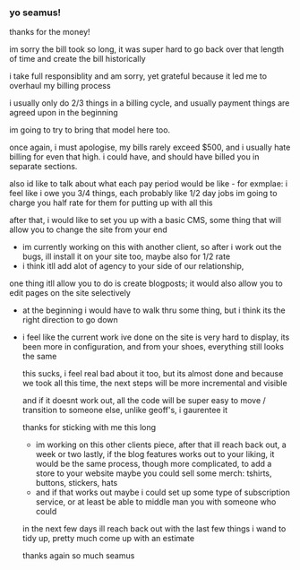 ### yo seamus!

thanks for the money!

im sorry the bill took so long, it was super hard to go back over that length of time and create the bill historically

i take full responsiblity and am sorry, yet grateful because it led me to overhaul my billing process

i usually only do 2/3 things in a billing cycle, and usually payment things are agreed upon in the beginning

im going to try to bring that model here too.


once again, i must apologise, my bills rarely exceed $500, and i usually hate billing for even that high. i could have, and should have billed you in separate sections.

also id like to talk about what each pay period would be like - for exmplae: i feel like i owe you 3/4 things, each probably like 1/2 day jobs
im going to charge you half rate for them for putting up with all this

after that, i would like to set you up with a basic CMS, some thing that will allow you to change the site from your end 
- im currently working on this with another client, so after i work out the bugs, ill install it on your site too, maybe also for 1/2 rate
- i think itll add alot of agency to your side of our relationship, 

one thing itll allow you to do is create blogposts; 
it would also allow you to edit pages on the site selectively
- at the beginning i would have to walk thru some thing, but i think its the right direction to go down
- i feel like the current work ive done on the site is very hard to display, its been more in configuration, and from your shoes, everything still looks the same

	this sucks, i feel real bad about it too, but its almost done and because we took all this time, the next steps will be more incremental and visible

	and if it doesnt work out, all the code will be super easy to move / transition to someone else, unlike geoff's, i gaurentee it

	thanks for sticking with me this long
	- im working on this other clients piece, after that ill reach back out, a week or two
	lastly, if the blog features works out to your liking, it would be the same process, though more complicated, to add a store to your website 
	maybe you could sell some merch: tshirts, buttons, stickers, hats
	- and if that works out maybe i could set up some type of subscription service, or at least be able to middle man you with someone who could

	in the next few days ill reach back out with the last few things i wand to tidy up, pretty much come up with an estimate

	thanks again so much seamus

